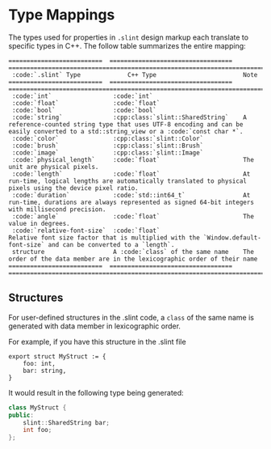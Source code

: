 # Type Mappings

The types used for properties in `.slint` design markup each translate to specific types in C++.
The follow table summarizes the entire mapping:

```{eval-rst}
==========================  ==================================  =======================================================================================================================================
 :code:`.slint` Type             C++ Type                        Note
==========================  ==================================  =======================================================================================================================================
 :code:`int`                 :code:`int`
 :code:`float`               :code:`float`
 :code:`bool`                :code:`bool`
 :code:`string`              :cpp:class:`slint::SharedString`    A reference-counted string type that uses UTF-8 encoding and can be easily converted to a std::string_view or a :code:`const char *`.
 :code:`color`               :cpp:class:`slint::Color`
 :code:`brush`               :cpp:class:`slint::Brush`
 :code:`image`               :cpp:class:`slint::Image`
 :code:`physical_length`     :code:`float`                       The unit are physical pixels.
 :code:`length`              :code:`float`                       At run-time, logical lengths are automatically translated to physical pixels using the device pixel ratio.
 :code:`duration`            :code:`std::int64_t`                At run-time, durations are always represented as signed 64-bit integers with millisecond precision.
 :code:`angle`               :code:`float`                       The value in degrees.
 :code:`relative-font-size`  :code:`float`                       Relative font size factor that is multiplied with the `Window.default-font-size` and can be converted to a `length`.
 structure                   A :code:`class` of the same name    The order of the data member are in the lexicographic order of their name
==========================  ==================================  =======================================================================================================================================
```
## Structures

For user-defined structures in the .slint code, a `class` of the same name is generated with data member
in lexicographic order.

For example, if you have this structure in the .slint file

```slint,ignore
export struct MyStruct := {
    foo: int,
    bar: string,
}
```

It would result in the following type being generated:

```cpp
class MyStruct {
public:
    slint::SharedString bar;
    int foo;
};
```
